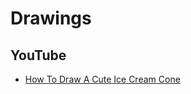 # Drawings
## YouTube
* [How To Draw A Cute Ice Cream Cone](https://www.youtube.com/watch?v=UW6H5dAPuhY)
